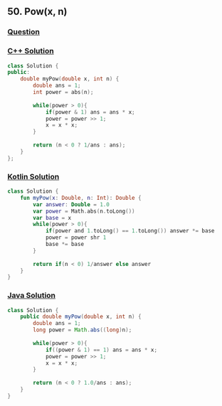 ## 50. Pow(x, n)

### [Question](https://leetcode.com/problems/powx-n/)

### [C++ Solution](https://leetcode.com/submissions/detail/554554493/)
```c++
class Solution {
public:
    double myPow(double x, int n) {
        double ans = 1;
        int power = abs(n);
        
        while(power > 0){
            if(power & 1) ans = ans * x;
            power = power >> 1;
            x = x * x;
        }
        
        return (n < 0 ? 1/ans : ans);
    }
};
```

### [Kotlin Solution](https://leetcode.com/submissions/detail/575923752/)
```kotlin
class Solution {
    fun myPow(x: Double, n: Int): Double {
        var answer: Double = 1.0
        var power = Math.abs(n.toLong())
        var base = x
        while(power > 0){
            if(power and 1.toLong() == 1.toLong()) answer *= base
            power = power shr 1
            base *= base
        }
        
        return if(n < 0) 1/answer else answer
    }
}
```

### [Java Solution](https://leetcode.com/submissions/detail/619779907/)
```java
class Solution {
    public double myPow(double x, int n) {
        double ans = 1;
        long power = Math.abs((long)n);
        
        while(power > 0){
            if((power & 1) == 1) ans = ans * x;
            power = power >> 1;
            x = x * x;
        }
        
        return (n < 0 ? 1.0/ans : ans);
    }
}
```